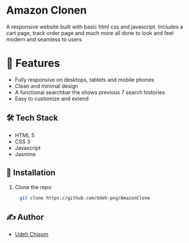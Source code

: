 # Amazon Clonen

A responsive website built with basic html css and javascript.
Includes a cart page, track order page and much more all done to look and feel modern and seamless to users

# 🚀 Features
- Fully responsive on desktops, tablets and mobile phones
- Clean and minimal design
- A functional searchbar the shows previous 7 search histories
- Easy to customize and extend

## 🛠️ Tech Stack  
- HTML 5
- CSS 3
- Javascript
- Jasmine

## 📂 Installation

1. Clone the repo
```bash
     git clone https://github.com/Udeh-png/AmazonClone
```

## ✍️ Author 
- [Udeh Chisom](https://github.com/Udeh-png)
